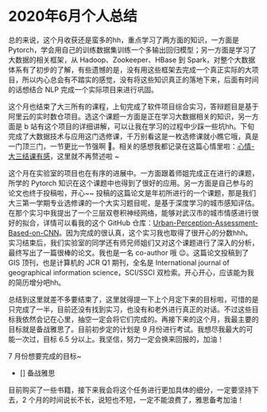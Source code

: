 # 2020年6月个人总结

总的来说，这个月收获还是蛮多的hh，重点学习了两方面的知识，一方面是 Pytorch，学会用自己的训练数据集训练一个多输出回归模型；另一方面是学习了大数据的相关框架，从 Hadoop、Zookeeper、HBase 到 Spark，对整个大数据体系有了初步的了解，有些遗憾的是，没有用这些框架去完成一个真正实际的大项目，所以内心总会有不踏实的感觉，没有将这些知识真正的落地下来，后面有时间的话想结合 NLP 完成一个实际项目来进行巩固。

这个月也结束了大三所有的课程，上旬完成了软件项目综合实习，答辩题目是基于阿里云的实时数仓项目。选这个课题一方面是正在学习大数据相关的知识，另一方面是 b 站有这个项目的详细讲解，可以让我在学习的过程中少踩一些坑hh。下旬完成了大数据技术与应用这门选修课，千万别看这是一枚选修课就小瞧它哦，真是一门顶三门，一节更比一节强啊 🤣。相关的感想我都记录在这篇心情里啦：[心情-大三结课有感](../2020-06-20/心情-大三结课有感.md)，这里就不再赘述啦 ~

这个月在实验室的项目也在有序的进展中。一方面跟着师姐完成正在进行的课题，所学的 Pytorch 知识在这个课题中也得到了很好的应用。另一方面是自己参与的论文也终于投稿啦，开心~~ 投稿的这篇论文是年初所进行的一个课题，那是我们大三第一学期专业选修课的一个大实习题目呢，是基于深度学习的城市感知评估。在那个实习中我提出了一个三层双卷积神经网络，能够对武汉市的城市情感进行很好的拟合，详情可以看我的这个 GitHub 仓库：[Urban-Perception-Assessment-Based-on-CNN](https://github.com/ylsislove/Urban-Perception-Assessment-Based-on-CNN)。因为完成的很认真，这个实习我也取得了很开心的分数hhh。实习结束后，我们实验室的同学还有师兄师姐们又对这个课题进行了深入的分析，最终写出了一篇很棒的论文。我也是一名 co-author 哦 😉。这篇论文投稿到了 GIS 顶刊，也是计算机的 JCR Q1 期刊，全名是 International journal of geographical information science，SCI/SSCI 双检索。开心开心，应该能为我的简历增分吧hh。

总结到这里就差不多要结束了，这里就得提一下上个月定下来的目标啦，可惜的是只完成了一半，目前还没有找到实习，也没有和老外进行真正的对话。不过这些目标我依然会记在心里，抽空一定会将它们完成的。再接下来的这个月，我最主要的目标就是备战雅思了。目前初步定的计划是 9 月份进行考试。我想尽我最大的可能一次过，目标 6.5 分以上。我坚信，努力一定会换来回报的，加油！

7 月份想要完成的目标~

- [] 备战雅思

目前购买了一些书籍，接下来我会将这个任务进行更加具体的细分，一定要坚持下去，2 个月的时间说长不长，说短也不短，一定不能浪费了，雅思备考加油！